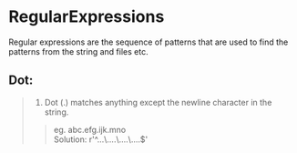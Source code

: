 # RegularExpressions
Regular expressions are the sequence of patterns that are used to find the patterns from the string and files etc. 

## Dot: 
>1. Dot (.) matches anything except the newline character in the string.
>>eg. abc.efg.ijk.mno</br>
>> Solution: r'^...\\....\\....\\....$'
